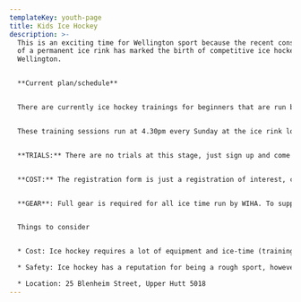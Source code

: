 ```yaml
---
templateKey: youth-page
title: Kids Ice Hockey
description: >-
  This is an exciting time for Wellington sport because the recent construction
  of a permanent ice rink has marked the birth of competitive ice hockey in
  Wellington. 


  **Current plan/schedule**


  There are currently ice hockey trainings for beginners that are run by a Coach that previously played in the New Zealand National Ice Hockey League as well as Canadian Coaches. The current trainings include skills training, followed by casual game play.


  These training sessions run at 4.30pm every Sunday at the ice rink located at 25 Blenheim Street in Upper Hutt


  **TRIALS:** There are no trials at this stage, just sign up and come along for a go. Gear can be hired at the ice rink for those that want to test it out


  **COST:** The registration form is just a registration of interest, costs associated with the sport are listed below and paid directly to the venue


  **GEAR**: Full gear is required for all ice time run by WIHA. To support new players joining this great sport, we have a large selection of gear available to borrow for players of all ages and sizes - please get in touch and we'll see if we can sort you out some gear.


  Things to consider


  * Cost: Ice hockey requires a lot of equipment and ice-time (trainings and games) will need to be paid for ($15 per session). The following page details what gear is required to play ice hockey at a competitive level, where to buy the gear, and the estimated cost (for the cheapest equipment).

  * Safety: Ice hockey has a reputation for being a rough sport, however, it is relatively safe due to all the equipment that players are required to wear. Furthermore, it is rare to have leagues in New Zealand that have ‘full contact’, or ‘checking’; only top New Zealand leagues allow full contact, so it will not be permitted in any Wellington ice hockey for the foreseeable future.

  * Location: 25 Blenheim Street, Upper Hutt 5018
---
```

